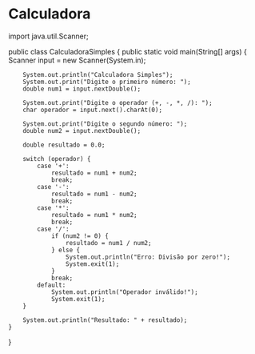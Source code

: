 # Calculadora
import java.util.Scanner;

public class CalculadoraSimples {
    public static void main(String[] args) {
        Scanner input = new Scanner(System.in);
        
        System.out.println("Calculadora Simples");
        System.out.print("Digite o primeiro número: ");
        double num1 = input.nextDouble();
        
        System.out.print("Digite o operador (+, -, *, /): ");
        char operador = input.next().charAt(0);
        
        System.out.print("Digite o segundo número: ");
        double num2 = input.nextDouble();
        
        double resultado = 0.0;
        
        switch (operador) {
            case '+':
                resultado = num1 + num2;
                break;
            case '-':
                resultado = num1 - num2;
                break;
            case '*':
                resultado = num1 * num2;
                break;
            case '/':
                if (num2 != 0) {
                    resultado = num1 / num2;
                } else {
                    System.out.println("Erro: Divisão por zero!");
                    System.exit(1);
                }
                break;
            default:
                System.out.println("Operador inválido!");
                System.exit(1);
        }
        
        System.out.println("Resultado: " + resultado);
    }
}

